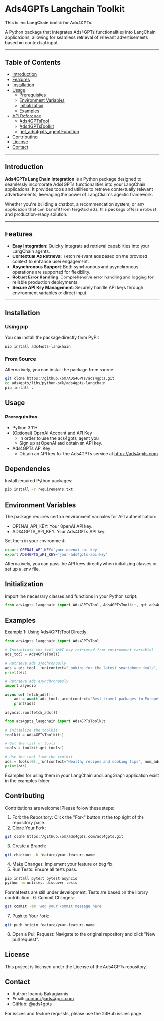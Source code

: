 # Ads4GPTs Langchain Toolkit

This is the LangChain toolkit for Ads4GPTs.

A Python package that integrates Ads4GPTs functionalities into LangChain applications, allowing for seamless retrieval of relevant advertisements based on contextual input.

---

## Table of Contents

- [Introduction](#introduction)
- [Features](#features)
- [Installation](#installation)
- [Usage](#usage)
  - [Prerequisites](#prerequisites)
  - [Environment Variables](#environment-variables)
  - [Initialization](#initialization)
  - [Examples](#examples)
- [API Reference](#api-reference)
  - [Ads4GPTsTool](#ads4gptstool)
  - [Ads4GPTsToolkit](#ads4gptstoolkit)
  - [get_ads4gpts_agent Function](#get_ads4gpts_agent-function)
- [Contributing](#contributing)
- [License](#license)
- [Contact](#contact)

---

## Introduction

**Ads4GPTs LangChain Integration** is a Python package designed to seamlessly incorporate Ads4GPTs functionalities into your LangChain applications. It provides tools and utilities to retrieve contextually relevant advertisements, leveraging the power of LangChain's agentic framework.

Whether you're building a chatbot, a recommendation system, or any application that can benefit from targeted ads, this package offers a robust and production-ready solution.

---

## Features

- **Easy Integration**: Quickly integrate ad retrieval capabilities into your LangChain agents.
- **Contextual Ad Retrieval**: Fetch relevant ads based on the provided context to enhance user engagement.
- **Asynchronous Support**: Both synchronous and asynchronous operations are supported for flexibility.
- **Robust Error Handling**: Comprehensive error handling and logging for reliable production deployments.
- **Secure API Key Management**: Securely handle API keys through environment variables or direct input.

---

## Installation

### Using pip

You can install the package directly from PyPI:

```bash
pip install ads4gpts-langchain
```

### From Source

Alternatively, you can install the package from source:

``` bash
git clone https://github.com/ADS4GPTs/ads4gpts.git
cd ads4gpts/libs/python-sdk/ads4gpts-langchain
pip install .
```
## Usage

### Prerequisites

- Python 3.11+
- (Optional) OpenAI Account and API Key
  - In order to use the ads4gpts_agent you 
  - Sign up at OpenAI and obtain an API key.
- Ads4GPTs API Key
  - Obtain an API key for the Ads4GPTs service at https://ads4gpts.com

## Dependencies

Install required Python packages:
```bash
pip install -r requirements.txt
```

## Environment Variables

The package requires certain environment variables for API authentication:

- OPENAI_API_KEY: Your OpenAI API key.
- ADS4GPTS_API_KEY: Your Ads4GPTs API key.

Set them in your environment:
```bash
export OPENAI_API_KEY='your-openai-api-key'
export ADS4GPTS_API_KEY='your-ads4gpts-api-key'
```
Alternatively, you can pass the API keys directly when initializing classes or set up a .env file.

## Initialization

Import the necessary classes and functions in your Python script:

```python
from ads4gpts_langchain import Ads4GPTsTool, Ads4GPTsToolkit, get_ads4gpts_agent
```

## Examples

Example 1: Using Ads4GPTsTool Directly

```python
from ads4gpts_langchain import Ads4GPTsTool

# Instantiate the tool (API key retrieved from environment variable)
ads_tool = Ads4GPTsTool()

# Retrieve ads synchronously
ads = ads_tool._run(context="Looking for the latest smartphone deals", num_ads=2)
print(ads)

# Retrieve ads asynchronously
import asyncio

async def fetch_ads():
    ads = await ads_tool._arun(context="Best travel packages to Europe", num_ads=3)
    print(ads)

asyncio.run(fetch_ads())

from ads4gpts_langchain import Ads4GPTsToolkit

# Initialize the toolkit
toolkit = Ads4GPTsToolkit()

# Get the list of tools
tools = toolkit.get_tools()

# Use the tool from the toolkit
ads = tools[0]._run(context="Healthy recipes and cooking tips", num_ads=1)
print(ads)
```

Examples for using them in your LangChain and LangGraph application exist in the examples folder

## Contributing

Contributions are welcome! Please follow these steps:
1. Fork the Repository: Click the "Fork" button at the top right of the repository page.
2. Clone Your Fork:
```bash
git clone https://github.com/ads4gpts.com/ads4gpts.git
```
3. Create a Branch:
``` bash
git checkout -b feature/your-feature-name
```
4. Make Changes: Implement your feature or bug fix.
5. Run Tests: Ensure all tests pass.
```bash
pip install pytest pytest-asyncio
python -m unittest discover tests
```
Formal tests are still under development. Tests are based on the library contribution..
6. Commit Changes:
```bash
git commit -am 'Add your commit message here'
```
7. Push to Your Fork:
```bash
git push origin feature/your-feature-name
```
8. Open a Pull Request: Navigate to the original repository and click "New pull request".

## License

This project is licensed under the License of the Ads4GPTs repository.

## Contact

- Author: Ioannis Bakagiannis
- Email: contact@ads4gpts.com
- GitHub: @ads4gpts

For issues and feature requests, please use the GitHub issues page.


